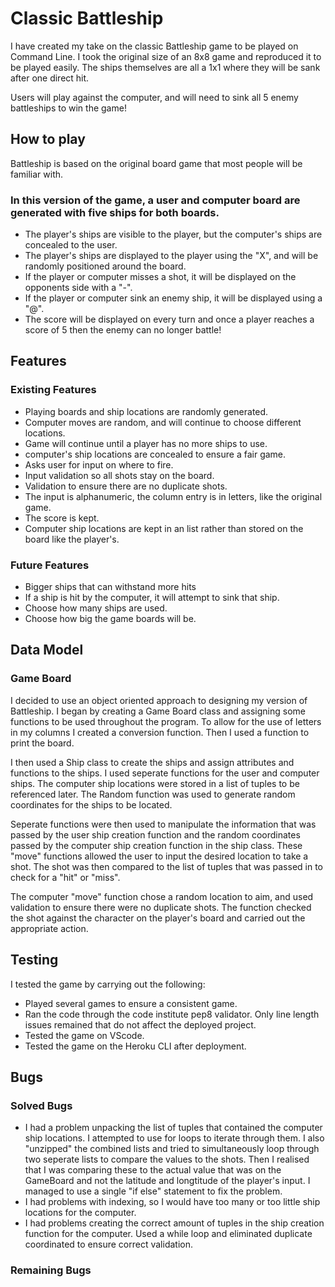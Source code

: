
# Classic Battleship

I have created my take on the classic Battleship game to be played on Command Line. I took the original size of an 8x8 game and reproduced it
to be played easily. The ships themselves are all a 1x1 where they will be sank after one direct hit.

Users will play against the computer, and will need to sink all 5 enemy battleships to win the game!

## How to play

Battleship is based on the original board game that most people will be familiar with.

### In this version of the game, a user and computer board are generated with five ships for both boards.

- The player's ships are visible to the player, but the computer's ships are concealed to the user.
- The player's ships are displayed to the player using the "X", and will be randomly positioned around the board.
- If the player or computer misses a shot, it will be displayed on the opponents side with a "-".
- If the player or computer sink an enemy ship, it will be displayed using a "@".
- The score will be displayed on every turn and once a player reaches a score of 5 then the enemy can no longer battle!

## Features

###     Existing Features
- Playing boards and ship locations are randomly generated.
- Computer moves are random, and will continue to choose different locations.
- Game will continue until a player has no more ships to use.
- computer's ship locations are concealed to ensure a fair game.
- Asks user for input on where to fire.
- Input validation so all shots stay on the board.
- Validation to ensure there are no duplicate shots.
- The input is alphanumeric, the column entry is in letters, like the original game.
- The score is kept.
- Computer ship locations are kept in an list rather than stored on the board like the player's.

### Future Features
- Bigger ships that can withstand more hits
- If a ship is hit by the computer, it will attempt to sink that ship.
- Choose how many ships are used.
- Choose how big the game boards will be.

## Data Model

### Game Board
I decided to use an object oriented approach to designing my version of Battleship. I began by creating a 
Game Board class and assigning some functions to be used throughout the program.
To allow for the use of letters in my columns I created a conversion function. Then I used a function to
print the board.

I then used a Ship class to create the ships and assign attributes and functions to the ships. I used seperate functions
for the user and computer ships. The computer ship locations were stored in a list of tuples to be referenced later.
The Random function was used to generate random coordinates for the ships to be located.

Seperate functions were then used to manipulate the information that was passed by the user ship creation function 
and the random coordinates passed by the computer ship creation function in the ship class. These "move" functions 
allowed the user to input the desired location to take a shot. The shot was then compared to the list of tuples
that was passed in to check for a "hit" or "miss".

The computer "move" function chose a random location to aim, and used validation to ensure there were no duplicate 
shots. The function checked the shot against the character on the player's board and carried out the appropriate 
action.

## Testing
I tested the game by carrying out the following:

- Played several games to ensure a consistent game.
- Ran the code through the code institute pep8 validator. Only line length issues remained that do not affect the 
deployed project.
- Tested the game on VScode.
- Tested the game on the Heroku CLI after deployment.

## Bugs

### Solved Bugs
- I had a problem unpacking the list of tuples that contained the computer ship locations. I attempted to use for
loops to iterate through them. I also "unzipped" the combined lists and tried to simultaneously loop through two
seperate lists to compare the values to the shots. Then I realised that I was comparing these to the actual value
that was on the GameBoard and not the latitude and longtitude of the player's input. I managed to use a single 
"if else" statement to fix the problem.
- I had problems with indexing, so I would have too many or too little ship locations for the computer.
- I had problems creating the correct amount of tuples in the ship creation function for the computer. Used a while 
loop and eliminated duplicate coordinated to ensure correct validation.

### Remaining Bugs
